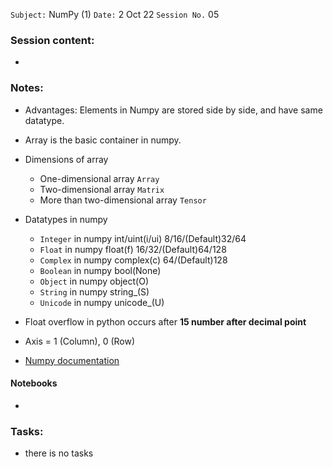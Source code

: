 `Subject:` NumPy (1)
 `Date:` 2 Oct 22 `Session No.` 05

### Session content:

- 

### Notes:

- Advantages: Elements in Numpy are stored side by side, and have same datatype.

- Array is the basic container in numpy.
- Dimensions of array
  - One-dimensional array `Array`
  - Two-dimensional array `Matrix`
  - More than two-dimensional array `Tensor`
- Datatypes in numpy
  - `Integer` in numpy int/uint(i/ui) 8/16/(Default)32/64
  - `Float` in numpy float(f) 16/32/(Default)64/128
  - `Complex` in numpy complex(c) 64/(Default)128
  - `Boolean` in numpy bool(None)
  - `Object` in numpy object(O)
  - `String` in numpy string_(S)
  - `Unicode` in numpy unicode_(U)
- Float overflow in python occurs after **15 number after decimal point**
- Axis = 1 (Column), 0 (Row)
- [Numpy documentation](https://numpy.org/doc/)


#### Notebooks

- 

### Tasks:

- there is no tasks
